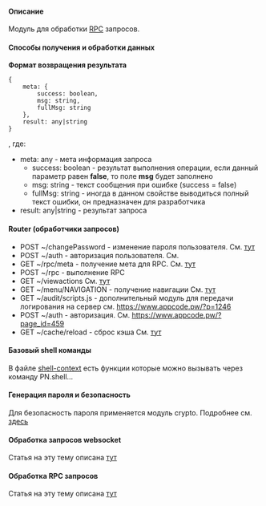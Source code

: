 #### Описание

Модуль для обработки [RPC](https://docs.sencha.com/extjs/6.7.0/guides/backend_connectors/direct/specification.html) запросов.

#### Способы получения и обработки данных

**Формат возвращения результата**

```
{
    meta: {
        success: boolean,
        msg: string,
        fullMsg: string
    },
    result: any|string
}
```
, где:

* meta: any - мета информация запроса
    * success: boolean - результат выполнения операции, если данный параметр равен **false**, то поле **msg** будет заполнено
    * msg: string - текст сообщения при ошибке (success = false)
    * fullMsg: string - иногда в данном свойстве выводиться полный текст ошибки, он предназначен для разработчика  
* result: any|string - результат запроса

#### Router (обработчики запросов)

* POST ~/changePassword - изменение пароля пользователя. См. [тут](/docs?project=mobnius-kes-node&file=modules/rpc/router/changePassword.js)
* POST ~/auth - авторизация пользователя. См.
* GET ~/rpc/meta - получение мета для RPC. См. [тут](/docs?project=mobnius-kes-node&file=modules/rpc/router/rpc.js)
* POST ~/rpc - выполнение RPC
* GET ~/viewactions См. [тут](/docs?project=mobnius-kes-node&file=modules/rpc/router/viewactions.js)
* GET ~/menu/NAVIGATION - получение навигации См. [тут](/docs?project=mobnius-kes-node&file=modules/rpc/router/menu.js)
* GET ~/audit/scripts.js - дополнительный модуль для передачи логирования на сервер см. https://www.appcode.pw/?p=1246
* POST ~/auth - авторизация. См. https://www.appcode.pw/?page_id=459
* GET ~/cache/reload - сброс кэша См. [тут](/docs?project=mobnius-kes-node&file=modules/rpc/router/cache.js)

#### Базовый shell команды

В файле [shell-context](/docs?project=mobnius-kes-node&file=modules/custom-context/shell.js) есть функции которые можно вызывать через команду PN.shell...

#### Генерация пароля и безопасность

Для безопасность пароля применяется модуль crypto. Подробнее см. [здесь](/docs?project=mobnius-kes-node&file=modules/authorize/saltHash.js)

#### Обработка запросов websocket

Статья на эту тему описана [тут](https://www.appcode.pw/?p=1256)

#### Обработка RPC запросов

Статья на эту тему описана [тут](https://www.appcode.pw/?p=463)